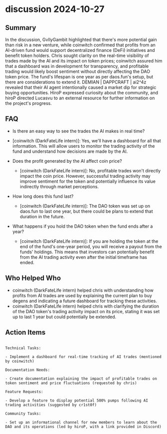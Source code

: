 # discussion 2024-10-27

## Summary
 In the discussion, GvllyGambit highlighted that there's more potential gain than risk in a new venture, while coinwitch confirmed that profits from an AI-driven fund would support decentralized finance (DeFi) initiatives and benefit token holders. Chris sought clarity on the real-time visibility of trades made by the AI and its impact on token prices; coinwitch assured him that a dashboard was in development for transparency, and profitable trading would likely boost sentiment without directly affecting the DAO token price. The fund's lifespan is one year as per daos.fun's setup, but there are considerations to extend it. DEMIAN | DAPPCRAFT | ai2^4z revealed that their AI agent intentionally caused a market dip for strategic buying opportunities. HiroP expressed curiosity about the community, and hiroP directed Lucasvu to an external resource for further information on the project's progress.

## FAQ
 - Is there an easy way to see the trades the AI makes in real time?
  - [coinwitch (DarkFateLife intern)]: Yes, we'll have a dashboard for all that information. This will allow users to monitor the trading activity of the fund and understand how decisions are made by the AI.

- Does the profit generated by the AI affect coin price?
  - [coinwitch (DarkFateLife intern)]: No, profitable trades won't directly impact the coin price. However, successful trading activity may improve sentiment for the token and potentially influence its value indirectly through market perceptions.

- How long does this fund last?
  - [coinwitch (DarkFateLife intern)]: The DAO token was set up on daos.fun to last one year, but there could be plans to extend that duration in the future.

- What happens if you hold the DAO token when the fund ends after a year?
  - [coinwitch (DarkFateLife intern)]: If you are holding the token at the end of the fund's one-year period, you will receive a payout from the funds' holdings. This means that investors can potentially benefit from the AI trading activity even after the initial timeframe has ended.

## Who Helped Who
 - coinwitch (DarkFateLife intern) helped chris with understanding how profits from AI trades are used by explaining the current plan to buy degens and indicating a future dashboard for tracking these activities.
- coinwitch (DarkFateLife intern) helped chris with clarifying the duration of the DAO token's trading activity impact on its price, stating it was set up to last 1 year but could potentially be extended.

## Action Items
 ```

Technical Tasks:

- Implement a dashboard for real-time tracking of AI trades (mentioned by coinwitch)

Documentation Needs:

- Create documentation explaining the impact of profitable trades on token sentiment and price fluctuations (requested by chris)

Feature Requests:

- Develop a feature to display potential 500% pumps following AI trading activities (suggested by cr1st0f)

Community Tasks:

- Set up an informational channel for new members to learn about the DAO and its operations (led by hiroP, with a link provided in Discord)

```

